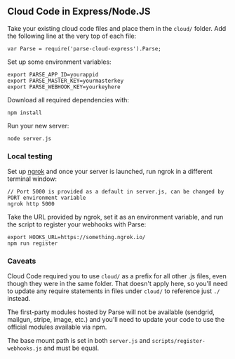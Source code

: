 ## Cloud Code in Express/Node.JS

Take your existing cloud code files and place them in the `cloud/` folder.  Add the following line at the very top of each file:

```
var Parse = require('parse-cloud-express').Parse;
```

Set up some environment variables:

```
export PARSE_APP_ID=yourappid
export PARSE_MASTER_KEY=yourmasterkey
export PARSE_WEBHOOK_KEY=yourkeyhere
```

Download all required dependencies with:

```
npm install
```

Run your new server:

```
node server.js
```

### Local testing

Set up [ngrok](https://ngrok.io) and once your server is launched, run ngrok in a different terminal window:

```
// Port 5000 is provided as a default in server.js, can be changed by PORT environment variable
ngrok http 5000
```

Take the URL provided by ngrok, set it as an environment variable, and run the script to register your webhooks with Parse:

```
export HOOKS_URL=https://something.ngrok.io/
npm run register
```


### Caveats

Cloud Code required you to use `cloud/` as a prefix for all other .js files, even though they were in the same folder.  That doesn't apply here, so you'll need to update any require statements in files under `cloud/` to reference just `./` instead.

The first-party modules hosted by Parse will not be available (sendgrid, mailgun, stripe, image, etc.) and you'll need to update your code to use the official modules available via npm.

The base mount path is set in both `server.js` and `scripts/register-webhooks.js` and must be equal.

